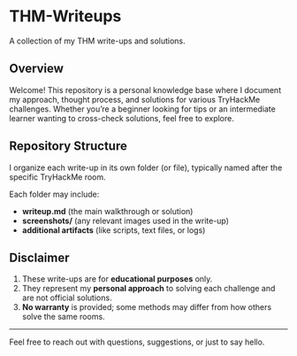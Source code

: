 # THM-Writeups
A collection of my THM write-ups and solutions.

## Overview

Welcome! This repository is a personal knowledge base where I document my approach, thought process, and solutions for various TryHackMe challenges. Whether you’re a beginner looking for tips or an intermediate learner wanting to cross-check solutions, feel free to explore.

## Repository Structure

I organize each write-up in its own folder (or file), typically named after the specific TryHackMe room.

Each folder may include:
- **writeup.md** (the main walkthrough or solution)
- **screenshots/** (any relevant images used in the write-up)
- **additional artifacts** (like scripts, text files, or logs)

## Disclaimer

1. These write-ups are for **educational purposes** only.  
2. They represent my **personal approach** to solving each challenge and are not official solutions.  
3. **No warranty** is provided; some methods may differ from how others solve the same rooms.

---
 
Feel free to reach out with questions, suggestions, or just to say hello.
